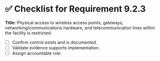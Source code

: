 # ✅ Checklist for Requirement 9.2.3

**Title:** Physical access to wireless access points, gateways, networking/communications hardware, and telecommunication lines within the facility is restricted.

- [ ] Confirm control exists and is documented.
- [ ] Validate evidence supports implementation.
- [ ] Assign accountable role.
